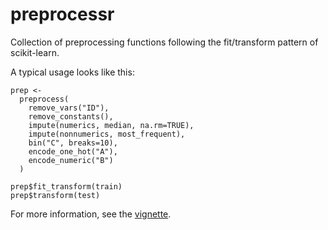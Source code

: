 # preprocessr
Collection of preprocessing functions following the fit/transform pattern of scikit-learn.

A typical usage looks like this:

```{r}
prep <- 
  preprocess(
    remove_vars("ID"),
    remove_constants(),
    impute(numerics, median, na.rm=TRUE),
    impute(nonnumerics, most_frequent),
    bin("C", breaks=10),
    encode_one_hot("A"),
    encode_numeric("B")
  )

prep$fit_transform(train)
prep$transform(test)
```

For more information, see the [vignette](vignettes/preprocessr.Rmd).
